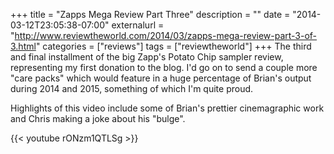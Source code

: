 +++
title = "Zapps Mega Review Part Three"
description = ""
date = "2014-03-12T23:05:38-07:00"
externalurl = "http://www.reviewtheworld.com/2014/03/zapps-mega-review-part-3-of-3.html"
categories = ["reviews"]
tags = ["reviewtheworld"]
+++
The third and final installment of the big Zapp's Potato Chip sampler review, representing my first donation to the blog. I'd go on to send a couple more "care packs" which would feature in a huge percentage of  Brian's output during 2014 and 2015, something of which I'm quite proud.

Highlights of this video include some of Brian's prettier cinemagraphic work and Chris making a joke about his "bulge".

{{< youtube rONzm1QTLSg >}}